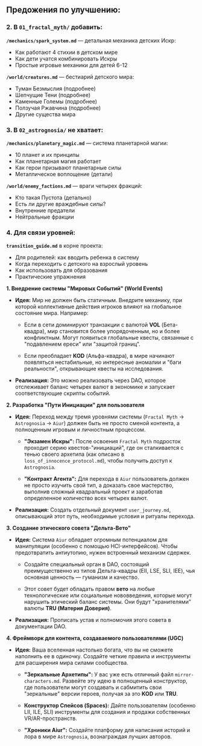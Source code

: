 ## Предожения по улучшению:

### 2. В `01_fractal_myth/` добавить:

**`/mechanics/spark_system.md`** — детальная механика детских Искр:

- Как работают 4 стихии в детском мире
- Как дети учатся комбинировать Искры
- Простые игровые механики для детей 6-12

**`/world/creatures.md`** — бестиарий детского мира:

- Туман Безмыслия (подробнее)
- Шепчущие Тени (подробнее)
- Каменные Големы (подробнее)
- Ползучая Ржавчина (подробнее)
- Другие существа мира

### 3. В `02_astrognosia/` не хватает:

**`/mechanics/planetary_magic.md`** — система планетарной магии:

- 10 планет и их принципы
- Как планетарная магия работает
- Как герои призывают планетарные силы
- Металлическое воплощение (детали)

**`/world/enemy_factions.md`** — враги четырех фракций:

- Кто такая Пустота (детально)
- Есть ли другие враждебные силы?
- Внутренние предатели
- Нейтральные фракции

### 4. Для связи уровней:

**`transition_guide.md`** в корне проекта:

- Для родителей: как вводить ребенка в систему
- Когда переходить с детского на взрослый уровень
- Как использовать для образования
- Практические упражнения

**1. Внедрение системы "Мировых Событий" (World Events)**

- **Идея:** Мир не должен быть статичным. Внедрите механику, при которой коллективные действия игроков влияют на глобальное состояние мира. Например:
    
    - Если в сети доминируют транзакции с валютой **VOL** (Бета-квадра), мир становится более упорядоченным, но и более конфликтным. Могут появиться глобальные квесты, связанные с "подавлением ереси" или "защитой границ".
        
    - Если преобладает **KOD** (Альфа-квадра), в мире начинают появляться нестабильные, но интересные аномалии и "баги реальности", открывающие квесты на исследования.
        
- **Реализация:** Это можно реализовать через DAO, которое отслеживает баланс четырех валют в экономике и запускает соответствующие скрипты событий.
    

**2. Разработка "Пути Инициации" для пользователя**

- **Идея:** Переход между тремя уровнями системы (`Fractal Myth` -> `Astrognosia` -> `Aiur`) должен быть не просто сменой контента, а полноценным игровым и личностным процессом.
    
    - **"Экзамен Искры":** После освоения `Fractal Myth` подросток проходит серию квестов-"инициаций", где он сталкивается с тенью своего архетипа (как описано в `loss_of_innocence_protocol.md`), чтобы получить доступ к `Astrognosia`.
        
    - **"Контракт Агента":** Для перехода в `Aiur` пользователь должен не просто изучить свой тип, а доказать свое мастерство, выполнив сложный квадральный проект и заработав определенное количество всех четырех валют.
        
- **Реализация:** Создать отдельный документ `user_journey.md`, описывающий этот путь, необходимые условия и ритуалы перехода.
    

**3. Создание этического совета "Дельта-Вето"**

- **Идея:** Система `Aiur` обладает огромным потенциалом для манипуляции (особенно с помощью HCI-интерфейсов). Чтобы предотвратить антиутопию, нужен встроенный механизм сдержек.
    
    - Создайте специальный орган в DAO, состоящий преимущественно из типов Дельта-квадры (EII, LSE, SLI, IEE), чья основная ценность — гуманизм и качество.
        
    - Этот совет будет обладать правом **вето** на любые технологические или социальные нововведения, которые могут нарушить этический баланс системы. Они будут "хранителями" валюты **TRU (Материя Доверия)**.
        
- **Реализация:** Прописать устав и полномочия этого совета в документации DAO.
    

**4. Фреймворк для контента, создаваемого пользователями (UGC)**

- **Идея:** Ваша вселенная настолько богата, что вы не сможете наполнить ее в одиночку. Создайте четкие правила и инструменты для расширения мира силами сообщества.
    
    - **"Зеркальные Архетипы":** У вас уже есть отличный файл `mirror-characters.md`. Развейте эту идею в полноценный конструктор, где пользователи могут создавать и сабмитить свои "зеркальные" версии героев, получая за это **KOD** или **TRU**.
        
    - **Конструктор Спейсов (Spaces):** Дайте пользователям (особенно LII, ILE, SLI) инструменты для создания и продажи собственных VR/AR-пространств.
        
    - **"Хроники Aiur":** Создайте платформу для написания историй и лора в мире `Astrognosia`, вознаграждая лучших авторов.